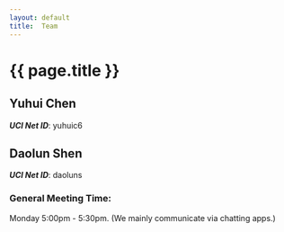 ```yaml
---
layout: default
title:  Team
---
```


# {{ page.title }}


## Yuhui Chen
***UCI Net ID***: yuhuic6

## Daolun Shen
***UCI Net ID***: daoluns

### General Meeting Time:
Monday 5:00pm - 5:30pm. 
(We mainly communicate via chatting apps.)
